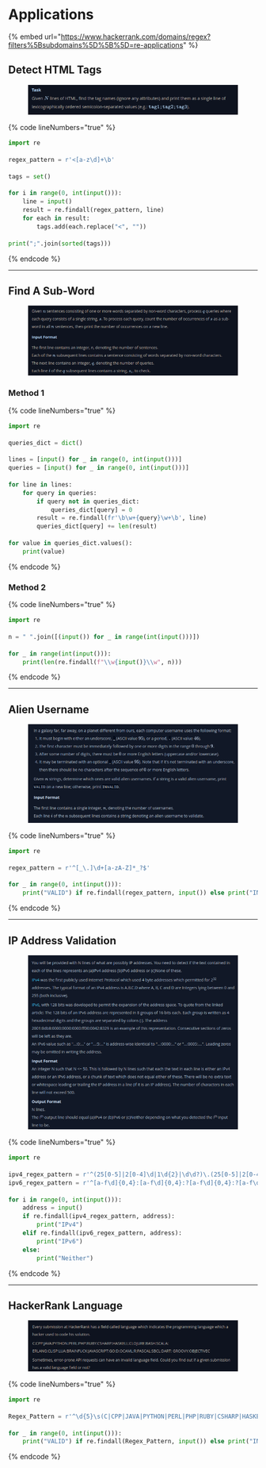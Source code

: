 # Applications

{% embed url="https://www.hackerrank.com/domains/regex?filters%5Bsubdomains%5D%5B%5D=re-applications" %}

## Detect HTML Tags

<figure><img src="../.gitbook/assets/image (10).png" alt=""><figcaption></figcaption></figure>

{% code lineNumbers="true" %}
```python
import re

regex_pattern = r'<[a-z\d]+\b'

tags = set()

for i in range(0, int(input())):
    line = input()
    result = re.findall(regex_pattern, line)
    for each in result:
        tags.add(each.replace("<", ""))
    
print(";".join(sorted(tags)))
```
{% endcode %}

***

## Find A Sub-Word

<figure><img src="../.gitbook/assets/image (12).png" alt=""><figcaption></figcaption></figure>

### Method 1

{% code lineNumbers="true" %}
```python
import re

queries_dict = dict()

lines = [input() for _ in range(0, int(input()))]
queries = [input() for _ in range(0, int(input()))]

for line in lines:
    for query in queries:
        if query not in queries_dict:
            queries_dict[query] = 0
        result = re.findall(fr'\b\w+{query}\w+\b', line)
        queries_dict[query] += len(result)
      
for value in queries_dict.values():
    print(value)
```
{% endcode %}

### Method 2

{% code lineNumbers="true" %}
```python
import re

n = " ".join([(input()) for _ in range(int(input()))])

for _ in range(int(input())):
    print(len(re.findall(f"\\w{input()}\\w", n)))
```
{% endcode %}

***

## Alien Username

<figure><img src="../.gitbook/assets/image (14).png" alt=""><figcaption></figcaption></figure>

{% code lineNumbers="true" %}
```python
import re

regex_pattern = r'^[_\.]\d+[a-zA-Z]*_?$'

for _ in range(0, int(input())):
    print("VALID") if re.findall(regex_pattern, input()) else print("INVALID")
```
{% endcode %}

***

## IP Address Validation

<figure><img src="../.gitbook/assets/image (15).png" alt=""><figcaption></figcaption></figure>

{% code lineNumbers="true" %}
```python
import re

ipv4_regex_pattern = r'^(25[0-5]|2[0-4]\d|1\d{2}|\d\d?)\.(25[0-5]|2[0-4]\d|1\d{2}|\d\d?)\.(25[0-5]|2[0-4]\d|1\d{2}|\d\d?)\.(25[0-5]|2[0-4]\d|1\d{2}|\d\d?)$'
ipv6_regex_pattern = r'^[a-f\d]{0,4}:[a-f\d]{0,4}:?[a-f\d]{0,4}:?[a-f\d]{0,4}:?[a-f\d]{0,4}:?[a-f\d]{0,4}:?[a-f\d]{0,4}:[a-f\d]{0,4}$'

for i in range(0, int(input())):
    address = input()
    if re.findall(ipv4_regex_pattern, address):
        print("IPv4")
    elif re.findall(ipv6_regex_pattern, address):
        print("IPv6")
    else:
        print("Neither")
```
{% endcode %}

***

## HackerRank Language

<figure><img src="../.gitbook/assets/image (9).png" alt=""><figcaption></figcaption></figure>

{% code lineNumbers="true" %}
```python
import re

Regex_Pattern = r'^\d{5}\s(C|CPP|JAVA|PYTHON|PERL|PHP|RUBY|CSHARP|HASKELL|CLOJURE|BASH|SCALA|ERLANG|CLISP|LUA|BRAINFUCK|JAVASCRIPT|GO|D|OCAML|R|PASCAL|SBCL|DART|GROOVY|OBJECTIVEC)$'

for _ in range(0, int(input())):
    print("VALID") if re.findall(Regex_Pattern, input()) else print("INVALID")
```
{% endcode %}
